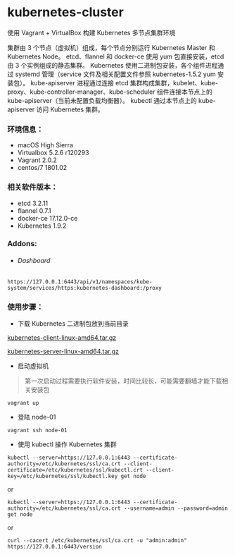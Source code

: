 # kubernetes-cluster
使用 Vagrant + VirtualBox 构建 Kubernetes 多节点集群环境

集群由 3 个节点（虚拟机）组成，每个节点分别运行 Kubernetes Master 和 Kubernetes Node。
etcd、flannel 和 docker-ce 使用 yum 包直接安装，etcd 由 3 个实例组成的静态集群。
Kubernetes 使用二进制包安装，各个组件进程通过 systemd 管理（service 文件及相关配置文件参照 kubernetes-1.5.2 yum 安装包）。
kube-apiserver 进程通过连接 etcd 集群构成集群，kubelet、kube-proxy、kube-controller-manager、kube-scheduler 组件连接本节点上的 kube-apiserver（当前未配置负载均衡器）。
kubectl 通过本节点上的 kube-apiserver 访问 Kubernetes 集群。

### 环境信息：
- macOS High Sierra
- Virtualbox 5.2.6 r120293
- Vagrant 2.0.2
- centos/7 1801.02

### 相关软件版本：
- etcd 3.2.11
- flannel 0.7.1
- docker-ce 17.12.0-ce
- Kubernetes 1.9.2

### Addons:
* ###### Dashboard

`https://127.0.0.1:6443/api/v1/namespaces/kube-system/services/https:kubernetes-dashboard:/proxy`


### 使用步骤：
- 下载 Kubernetes 二进制包放到当前目录

[kubernetes-client-linux-amd64.tar.gz](https://dl.k8s.io/v1.9.2/kubernetes-client-linux-amd64.tar.gz)

[kubernetes-server-linux-amd64.tar.gz](https://dl.k8s.io/v1.9.2/kubernetes-server-linux-amd64.tar.gz)

- 启动虚拟机

> 第一次启动过程需要执行软件安装，时间比较长，可能需要翻墙才能下载相关安装包

```
vagrant up
```

- 登陆 node-01

```
vagrant ssh node-01
```

- 使用 kubectl 操作 Kubernetes 集群

```
kubectl --server=https://127.0.0.1:6443 --certificate-authority=/etc/kubernetes/ssl/ca.crt --client-certificate=/etc/kubernetes/ssl/kubectl.crt --client-key=/etc/kubernetes/ssl/kubectl.key get node
```
or
```
kubectl --server=https://127.0.0.1:6443 --certificate-authority=/etc/kubernetes/ssl/ca.crt --username=admin --password=admin get node
```
or
```
curl --cacert /etc/kubernetes/ssl/ca.crt -u "admin:admin" https://127.0.0.1:6443/version
```
